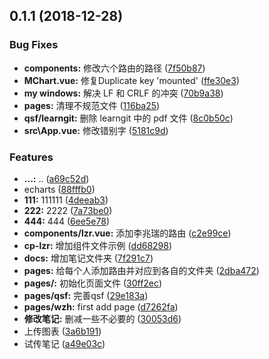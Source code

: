 ## 0.1.1 (2018-12-28)


### Bug Fixes

* **components:** 修改六个路由的路径 ([7f50b87](https://github.com/junfeidao/sxproject/commit/7f50b87))
* **MChart.vue:** 修复Duplicate key 'mounted' ([ffe30e3](https://github.com/junfeidao/sxproject/commit/ffe30e3))
* **my windows:** 解决 LF 和 CRLF 的冲突 ([70b9a38](https://github.com/junfeidao/sxproject/commit/70b9a38))
* **pages:** 清理不规范文件 ([116ba25](https://github.com/junfeidao/sxproject/commit/116ba25))
* **qsf/learngit:** 删除 learngit 中的 pdf 文件 ([8c0b50c](https://github.com/junfeidao/sxproject/commit/8c0b50c))
* **src\App.vue:** 修改错别字 ([5181c9d](https://github.com/junfeidao/sxproject/commit/5181c9d))


### Features

* **...:** .. ([a69c52d](https://github.com/junfeidao/sxproject/commit/a69c52d))
* echarts ([88fffb0](https://github.com/junfeidao/sxproject/commit/88fffb0))
* **111:** 111111 ([4deeab3](https://github.com/junfeidao/sxproject/commit/4deeab3))
* **222:** 2222 ([7a73be0](https://github.com/junfeidao/sxproject/commit/7a73be0))
* **444:** 444 ([6ee5e78](https://github.com/junfeidao/sxproject/commit/6ee5e78))
* **components/lzr.vue:** 添加李兆瑞的路由 ([c2e99ce](https://github.com/junfeidao/sxproject/commit/c2e99ce))
* **cp-lzr:** 增加组件文件示例 ([dd68298](https://github.com/junfeidao/sxproject/commit/dd68298))
* **docs:** 增加笔记文件夹 ([7f291c7](https://github.com/junfeidao/sxproject/commit/7f291c7))
* **pages:** 给每个人添加路由并对应到各自的文件夹 ([2dba472](https://github.com/junfeidao/sxproject/commit/2dba472))
* **pages/:** 初始化页面文件 ([30ff2ec](https://github.com/junfeidao/sxproject/commit/30ff2ec))
* **pages/qsf:** 完善qsf ([29e183a](https://github.com/junfeidao/sxproject/commit/29e183a))
* **pages/wzh:** first add page ([d7262fa](https://github.com/junfeidao/sxproject/commit/d7262fa))
* **修改笔记:** 删减一些不必要的 ([30053d6](https://github.com/junfeidao/sxproject/commit/30053d6))
* 上传图表 ([3a6b191](https://github.com/junfeidao/sxproject/commit/3a6b191))
* 试传笔记 ([a49e03c](https://github.com/junfeidao/sxproject/commit/a49e03c))



